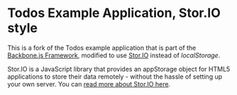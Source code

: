 Todos Example Application, Stor.IO style
========================================

This is a fork of the Todos example application that is part of the [Backbone.js Framework](https://github.com/documentcloud/backbone/), modified to use [Stor.IO](http://stor.io) instead of *localStorage*.

Stor.IO is a JavaScript library that provides an appStorage object for HTML5 applications to store their data remotely - without the hassle of setting up your own server.  You can [read more about Stor.IO here](http://blog.sourcebender.com/easy-storage-for-html5-applications.html).
